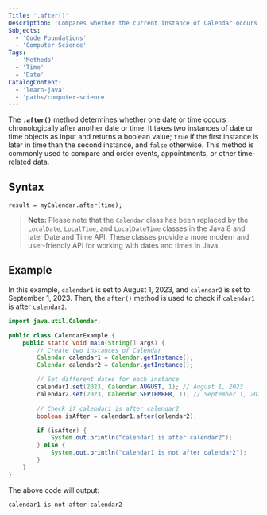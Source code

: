 ```yaml
---
Title: '.after()'
Description: 'Compares whether the current instance of Calendar occurs after the time represented by the specified object.'
Subjects:
  - 'Code Foundations'
  - 'Computer Science'
Tags:
  - 'Methods'
  - 'Time'
  - 'Date'
CatalogContent:
  - 'learn-java'
  - 'paths/computer-science'
---
```


The **`.after()`** method determines whether one date or time occurs chronologically after another date or time. It takes two instances of date or time objects as input and returns a boolean value; `true` if the first instance is later in time than the second instance, and `false` otherwise. This method is commonly used to compare and order events, appointments, or other time-related data.

## Syntax

```pseudo
result = myCalendar.after(time);
```

> **Note:** Please note that the `Calendar` class has been replaced by the `LocalDate`, `LocalTime`, and `LocalDateTime` classes in the Java 8 and later Date and Time API. These classes provide a more modern and user-friendly API for working with dates and times in Java.

## Example

In this example, `calendar1` is set to August 1, 2023, and `calendar2` is set to September 1, 2023. Then, the `after()` method is used to check if `calendar1` is after `calendar2`.

```java
import java.util.Calendar;

public class CalendarExample {
    public static void main(String[] args) {
        // Create two instances of Calendar
        Calendar calendar1 = Calendar.getInstance();
        Calendar calendar2 = Calendar.getInstance();

        // Set different dates for each instance
        calendar1.set(2023, Calendar.AUGUST, 1); // August 1, 2023
        calendar2.set(2023, Calendar.SEPTEMBER, 1); // September 1, 2023

        // Check if calendar1 is after calendar2
        boolean isAfter = calendar1.after(calendar2);

        if (isAfter) {
            System.out.println("calendar1 is after calendar2");
        } else {
            System.out.println("calendar1 is not after calendar2");
        }
    }
}

```

The above code will output:

```shell
calendar1 is not after calendar2
```